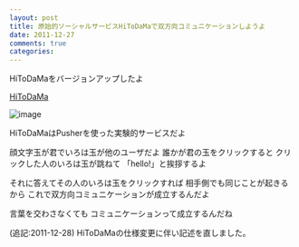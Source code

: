 ```yaml
---
layout: post
title: 原始的ソーシャルサービスHiToDaMaで双方向コミュニケーションしようよ
date: 2011-12-27
comments: true
categories:
---
```



HiToDaMaをバージョンアップしたよ

[HiToDaMa](http://hitodama.heroku.com/)

![image](http://img.f.hatena.ne.jp/images/fotolife/k/keyesberry/20111227/20111227215457.png)


HiToDaMaはPusherを使った実験的サービスだよ

顔文字玉が君でいろは玉が他のユーザだよ
誰かが君の玉をクリックすると
クリックした人のいろは玉が跳ねて
「hello!」と挨拶するよ

それに答えてその人のいろは玉をクリックすれば
相手側でも同じことが起きるから
これで双方向コミュニケーションが成立するんだよ

言葉を交わさなくても
コミュニケーションって成立するんだね

(追記:2011-12-28) HiToDaMaの仕様変更に伴い記述を直しました。